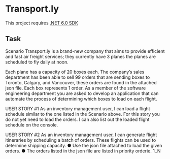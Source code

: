 # Transport.ly

This project requires [.NET 6.0 SDK](https://dotnet.microsoft.com/download/dotnet/6.0)


## Task
Scenario
Transport.ly is a brand-new company that aims to provide efficient and fast air freight services; they currently have 3 planes the planes are scheduled to fly daily at noon.

Each plane has a capacity of 20 boxes each.
The company’s sales department has been able to sell 99 orders that are sending boxes to Toronto, Calgary, and Vancouver, these orders are found in the attached json file. Each box represents 1 order.
As a member of the software engineering department you are asked to develop an application that can automate the process of determining which boxes to load on each flight.

USER STORY #1
As an inventory management user, I can load a flight schedule similar to the one listed in the Scenario above. For this story you do not yet need to load the orders. I can also list out the loaded flight schedule on the console.

USER STORY #2
As an inventory management user, I can generate flight itineraries by scheduling a batch of orders. These flights can be used to determine shipping capacity.
● Use the json file attached to load the given orders.
● The orders listed in the json file are listed in priority orderie. 1..N
